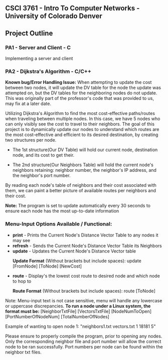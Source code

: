 ## CSCI 3761 - Intro To Computer Networks - University of Colorado Denver

## Project Outline 

### PA1 - Server and Client - C

Implementing a server and client

### PA2 - Dijkstra's Algorithm - C/C++

<b>Known bug/Error Handling Issue:</b> When attempting to update the cost between two nodes, it will update the DV table for the node the update was attempted on, but the DV tables for the neighboring nodes do not update. This was originally part of the professor's code that was provided to us, may fix at a later date. 

Utilizing Dijkstra's Algorithm to find the most cost-effective paths/routes when traveling between multiple nodes. In this case, we have 5 nodes who can only visibly see the cost to travel to their neighbors.
The goal of this project is to dynamically update our nodes to understand which routes are the most cost-effective and efficient to its desired destination, by creating two structures per node. 

 - The 1st structure(Our DV Table) will hold our current node, destination node, and its cost to get their.

 - The 2nd structure(Our Neighbors Table) will hold the current node's neighbors retaining: neighbor number, the neighbor's IP address, and the neighbor's port number. 
 
 By reading each node's table of neighbors and their cost associated with them, we can paint a better picture of available routes per neighbors and their cost. 
 
<b>Note:</b> The program is set to update automatically every 30 seconds to ensure each node has the most up-to-date information

### Menu-Input Options Available / Functional:
 - <b>print</b> - Prints the Current Node's Distance Vector Table to any nodes it may see
 - <b>refresh</b> - Sends the Current Node's Distance Vector Table its Neighbors
 - <b>update</b> - Updates the Current Node's Distance Vector table
   <p><b>Update Format</b> (Without brackets but include spaces): update [FromNode] [ToNode] [NewCost]</p>
 - <b>route</b> - Display's the lowest cost route to desired node and which node to hop to
   <p><b>Route Format</b> (Without brackets but include spaces): route [ToNode]</p>
 
 Note: Menu-input text is not case sensitive, menu will handle any lowercase or uppercase discrepancies. <b> To run a node under a Linux system, the format must be:</b> [NeighborTxtFile] [VectorsTxtFile] [NodeNumToOpen] [PortNumberOfNodeNum] [TotalNumberOfNodes]
 
Example of wanting to open node 1: "neighbors1.txt vectors.txt 1 18181 5"
 
Please ensure to properly compile the program, prior to opening any nodes. Only the corresponding neighbor file and port number will allow the correct node to be ran successfully. Port numbers per node can be found within the neighbor txt files. 
